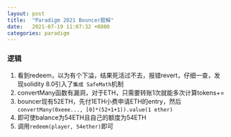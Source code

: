 ```yaml
---
layout: post
title:  "Paradigm 2021 Bouncer题解"
date:   2021-07-19 11:07:32 +0800
categories: paradigm
---
```

### 逻辑
1. 看到redeem，以为有个下溢，结果死活过不去，报错revert，仔细一查，发现solidity 8.0引入了```集成 SafeMath```机制
2. convertMany函数有漏洞，对于ETH，只需要转账1次就能多次计算tokens+=
3. bouncer现有52ETH，先付1ETH小费申请ETH的entry，然后```convertMany(0xeee..., [0]*(52+1+1)).value(1 ether)```
4. 即可使balance为54ETH且自己的额度为54ETH
5. 调用```redeem(player, 54ether)```即可